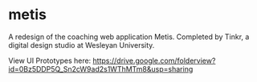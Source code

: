 # metis
A redesign of the coaching web application Metis.  Completed by Tinkr, a digital design studio at Wesleyan University.

View UI Prototypes here: https://drive.google.com/folderview?id=0Bz5DDP5Q_Sn2cW9ad2s1WThMTm8&usp=sharing

